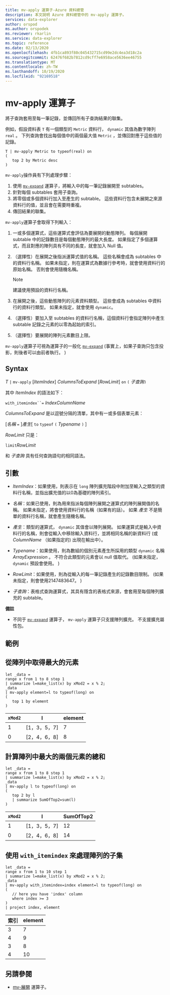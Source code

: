 ```yaml
---
title: mv-apply 運算子-Azure 資料總管
description: 本文說明 Azure 資料總管中的 mv-apply 運算子。
services: data-explorer
author: orspod
ms.author: orspodek
ms.reviewer: rkarlin
ms.service: data-explorer
ms.topic: reference
ms.date: 02/13/2020
ms.openlocfilehash: 4fb1ca893f80c045432715cd99e2dc4ea3d18c2a
ms.sourcegitcommit: 62476f682b7812cd9cff7e6958ace5636ee46755
ms.translationtype: MT
ms.contentlocale: zh-TW
ms.lasthandoff: 10/19/2020
ms.locfileid: "92169518"
---
```

# <a name="mv-apply-operator"></a>mv-apply 運算子

將子查詢套用至每一筆記錄，並傳回所有子查詢結果的聯集。

例如，假設資料表 `T` 有一個類型的 `Metric` 資料行， `dynamic` 其值為數字陣列 `real` 。 下列查詢會找出每個值中的兩個最大值 `Metric` ，並傳回對應于這些值的記錄。

```kusto
T | mv-apply Metric to typeof(real) on 
(
   top 2 by Metric desc
)
```

`mv-apply`操作員有下列處理步驟：

1. 使用 [`mv-expand`](./mvexpandoperator.md) 運算子，將輸入中的每一筆記錄展開至 subtables。
1. 針對每個 subtables 套用子查詢。
1. 將零個或多個資料行加入至產生的 subtable。 這些資料行包含未展開之來源資料行的值，並且會在需要時重複。
1. 傳回結果的聯集。

`mv-apply`運算子會取得下列輸入：

1. 一或多個運算式，這些運算式會評估為要展開的動態陣列。
   每個展開 subtable 中的記錄數目是每個動態陣列的最大長度。 如果指定了多個運算式，而且對應的陣列具有不同的長度，就會加入 Null 值。

1. （選擇性）在展開之後指派運算式值的名稱。
   這些名稱會成為 subtables 中的資料行名稱。
   如果未指定，則在運算式為數據行參考時，就會使用資料行的原始名稱。 否則會使用隨機名稱。 

   > [!NOTE]
   > 建議使用預設的資料行名稱。

1. 在展開之後，這些動態陣列的元素資料類型。
   這些會成為 subtables 中資料行的資料行類型。
   如果未指定，就會使用 `dynamic`。

1. （選擇性）要加入至 subtables 的資料行名稱，這個資料行會指定陣列中產生 subtable 記錄之元素的以零為起始的索引。

1. （選擇性）要展開的陣列元素數目上限。

`mv-apply`運算子可視為運算子的一般化 [`mv-expand`](./mvexpandoperator.md) (事實上，如果子查詢只包含投影，則後者可以由前者執行。 ) 

## <a name="syntax"></a>Syntax

*T* `|` `mv-apply` [*ItemIndex*] *ColumnsToExpand* [*RowLimit*] `on` `(` *子查詢*`)`

其中 *ItemIndex* 的語法如下：

`with_itemindex``=` *IndexColumnName*

*ColumnsToExpand* 是以逗號分隔的清單，其中有一或多個表單元素：

[*名稱* `=` ]*產生*[ `to` `typeof` `(` *Typename* `)` ]

*RowLimit* 只是：

`limit`*RowLimit*

和 *子查詢* 具有任何查詢語句的相同語法。

## <a name="arguments"></a>引數

* *ItemIndex*：如果使用，則表示在 `long` 陣列擴充階段中附加至輸入之類型的資料行名稱，並指出擴充值的以0為基礎的陣列索引。

* *名稱*：如果已使用，則為用來指派每個陣列展開之運算式的陣列展開值的名稱。
  如果未指定，將會使用資料行的名稱（如果有的話）。
  如果 *產生* 不是簡單的資料行名稱，就會產生隨機名稱。

* *產生*：類型的運算式， `dynamic` 其值會以陣列展開。
  如果運算式是輸入中資料行的名稱，則會從輸入中移除輸入資料行，並將相同名稱的新資料行 (或 *ColumnName* （如果指定的) 出現在輸出中）。

* *Typename*：如果使用，則為數組的個別元素產生所採用的類型 `dynamic` 名稱*ArrayExpression* 。 不符合此類型的元素會以 null 值取代。
   (如果未指定， `dynamic` 預設會使用。 ) 

* *RowLimit*：如果使用，則為從輸入的每一筆記錄產生的記錄數目限制。
   (如果未指定，則會使用2147483647。 ) 

* *子查詢*：表格式查詢運算式，其具有隱含的表格式來源，會套用至每個陣列擴充的 subtable。

**備註**

* 不同于 [`mv-expand`](./mvexpandoperator.md) 運算子， `mv-apply` 運算子只支援陣列擴充。 不支援擴充屬性包。

## <a name="examples"></a>範例

## <a name="getting-the-largest-element-from-the-array"></a>從陣列中取得最大的元素

<!-- csl: https://help.kusto.windows.net/Samples -->
```kusto
let _data =
range x from 1 to 8 step 1
| summarize l=make_list(x) by xMod2 = x % 2;
_data
| mv-apply element=l to typeof(long) on 
(
   top 1 by element
)
```

|`xMod2`|l           |element|
|-----|------------|-------|
|1    |[1，3，5，7]|7      |
|0    |[2，4，6，8]|8      |

## <a name="calculating-the-sum-of-the-largest-two-elements-in-an-array"></a>計算陣列中最大的兩個元素的總和

<!-- csl: https://help.kusto.windows.net/Samples -->
```kusto
let _data =
range x from 1 to 8 step 1
| summarize l=make_list(x) by xMod2 = x % 2;
_data
| mv-apply l to typeof(long) on
(
   top 2 by l
   | summarize SumOfTop2=sum(l)
)
```

|`xMod2`|l        |SumOfTop2|
|-----|---------|---------|
|1    |[1，3，5，7]|12       |
|0    |[2，4，6，8]|14       |

## <a name="using-with_itemindex-for-working-with-a-subset-of-the-array"></a>使用 `with_itemindex` 來處理陣列的子集

<!-- csl: https://help.kusto.windows.net/Samples -->
```kusto
let _data =
range x from 1 to 10 step 1
| summarize l=make_list(x) by xMod2 = x % 2;
_data
| mv-apply with_itemindex=index element=l to typeof(long) on 
(
   // here you have 'index' column
   where index >= 3
)
| project index, element
```

|索引|element|
|---|---|
|3|7|
|4|9|
|3|8|
|4|10|

## <a name="see-also"></a>另請參閱

* [mv-展開](./mvexpandoperator.md) 運算子。
